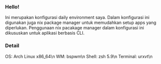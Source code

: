### Hello!
Ini merupakan konfigurasi daily environment saya.
Dalam konfigurasi ini digunakan juga nix package manager untuk memudahkan setup apps yang diperlukan.
Penggunaan nix pacakage manager dalam konfigurasi ini dikususkan untuk aplikasi berbasis CLI.

### Detail
OS: Arch Linux x86_64\n
WM: bspwm\n
Shell: zsh 5.9\n
Terminal: urxvt\n

